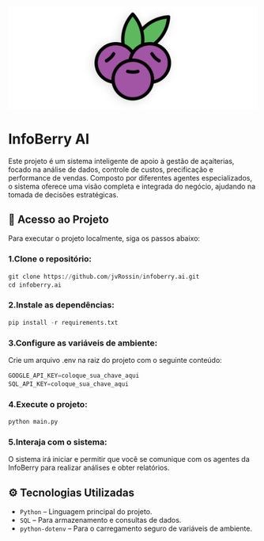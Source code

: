<p align="center">
  <a>
    <img alt="Banner InfoBerry AI" src="assets/slash-introducing.png">
  </a>
</p>

# InfoBerry AI
Este projeto é um sistema inteligente de apoio à gestão de açaíterias, focado na análise de dados, controle de custos, precificação e performance de vendas. Composto por diferentes agentes especializados, o sistema oferece uma visão completa e integrada do negócio, ajudando na tomada de decisões estratégicas.

## 🧪 Acesso ao Projeto
Para executar o projeto localmente, siga os passos abaixo:

### 1.Clone o repositório:

```python
git clone https://github.com/jvRossin/infoberry.ai.git
cd infoberry.ai
```

### 2.Instale as dependências:

```python
pip install -r requirements.txt
```

### 3.Configure as variáveis de ambiente:
Crie um arquivo .env na raiz do projeto com o seguinte conteúdo:

```python
GOOGLE_API_KEY=coloque_sua_chave_aqui
SQL_API_KEY=coloque_sua_chave_aqui
```

### 4.Execute o projeto:

```python
python main.py
```

### 5.Interaja com o sistema:
O sistema irá iniciar e permitir que você se comunique com os agentes da InfoBerry para realizar análises e obter relatórios.

## ⚙️ Tecnologias Utilizadas
- `Python` – Linguagem principal do projeto.
- `SQL` – Para armazenamento e consultas de dados.
- `python-dotenv` – Para o carregamento seguro de variáveis de ambiente.

